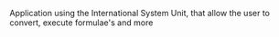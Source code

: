 Application using the International System Unit, that allow the user to convert, execute formulae's and more